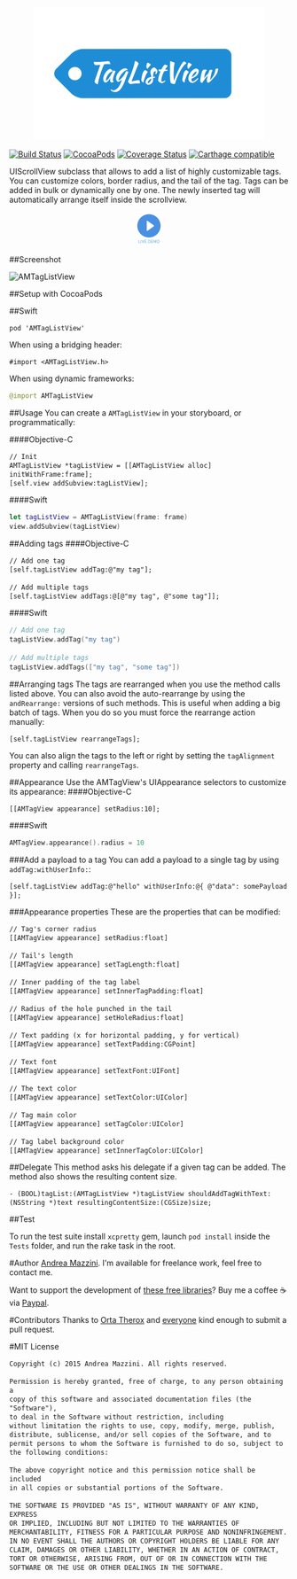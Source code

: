<p align="center">
  <img width="420" height="240" src="assets/logo.png"/>
</p>

[![Build Status](https://travis-ci.org/andreamazz/AMTagListView.png)](https://travis-ci.org/andreamazz/AMTagListView)
[![CocoaPods](https://cocoapod-badges.herokuapp.com/v/AMTagListView/badge.png)](http://cocoapods.org/?q=amtaglistview)
[![Coverage Status](https://coveralls.io/repos/andreamazz/AMTagListView/badge.svg)](https://coveralls.io/r/andreamazz/AMTagListView)
[![Carthage compatible](https://img.shields.io/badge/Carthage-compatible-4BC51D.svg?style=flat)](https://github.com/Carthage/Carthage)

UIScrollView subclass that allows to add a list of highly customizable tags. You can customize colors, border radius, and the tail of the tag. Tags can be added in bulk or dynamically one by one. The newly inserted tag will automatically arrange itself inside the scrollview.

<p align="center">
  <a href='https://appetize.io/app/ax3k4v3wn05pa8z1ue6pvjnh38' alt='Live demo'>
    <img width="50" height="60" src="assets/demo.png"/>
  </a>
</p>

##Screenshot

![AMTagListView](https://raw.githubusercontent.com/andreamazz/AMTagListView/master/assets/screenshot.gif)

##Setup with CocoaPods

##Swift
```
pod 'AMTagListView'
```
When using a bridging header:
```objc
#import <AMTagListView.h>
```
When using dynamic frameworks:
```swift
@import AMTagListView
```

##Usage
You can create a `AMTagListView` in your storyboard, or programmatically:

####Objective-C
```objc
// Init 
AMTagListView *tagListView = [[AMTagListView alloc] initWithFrame:frame];
[self.view addSubview:tagListView];
```

####Swift
```swift
let tagListView = AMTagListView(frame: frame)
view.addSubview(tagListView)
```

##Adding tags
####Objective-C
```objc
// Add one tag
[self.tagListView addTag:@"my tag"];

// Add multiple tags
[self.tagListView addTags:@[@"my tag", @"some tag"]];
```

####Swift
```swift
// Add one tag
tagListView.addTag("my tag")

// Add multiple tags
tagListView.addTags(["my tag", "some tag"])
```

##Arranging tags
The tags are rearranged when you use the method calls listed above. You can also avoid the auto-rearrange by using the `andRearrange:` versions of such methods. This is useful when adding a big batch of tags. When you do so you must force the rearrange action manually:
```
[self.tagListView rearrangeTags];
```
You can also align the tags to the left or right by setting the `tagAlignment` property and calling `rearrangeTags`.

##Appearance
Use the AMTagView's UIAppearance selectors to customize its appearance:
####Objective-C
```objc
[[AMTagView appearance] setRadius:10];
```

####Swift
```swift
AMTagView.appearance().radius = 10
```

###Add a payload to a tag
You can add a payload to a single tag by using `addTag:withUserInfo:`:
```objc
[self.tagListView addTag:@"hello" withUserInfo:@{ @"data": somePayload }];
```

###Appearance properties
These are the properties that can be modified:
```objc
// Tag's corner radius
[[AMTagView appearance] setRadius:float]

// Tail's length
[[AMTagView appearance] setTagLength:float]

// Inner padding of the tag label
[[AMTagView appearance] setInnerTagPadding:float]

// Radius of the hole punched in the tail
[[AMTagView appearance] setHoleRadius:float]

// Text padding (x for horizontal padding, y for vertical)
[[AMTagView appearance] setTextPadding:CGPoint]

// Text font
[[AMTagView appearance] setTextFont:UIFont]

// The text color
[[AMTagView appearance] setTextColor:UIColor]

// Tag main color
[[AMTagView appearance] setTagColor:UIColor]

// Tag label background color
[[AMTagView appearance] setInnerTagColor:UIColor]
```

##Delegate
This method asks his delegate if a given tag can be added. The method also shows the resulting content size.
```objc
- (BOOL)tagList:(AMTagListView *)tagListView shouldAddTagWithText:(NSString *)text resultingContentSize:(CGSize)size;
```

##Test

To run the test suite install `xcpretty` gem, launch `pod install` inside the `Tests` folder, and run the rake task in the root.

#Author
[Andrea Mazzini](https://twitter.com/theandreamazz). I'm available for freelance work, feel free to contact me. 

Want to support the development of [these free libraries](https://cocoapods.org/owners/734)? Buy me a coffee ☕️ via [Paypal](https://www.paypal.me/andreamazzini).  

#Contributors
Thanks to [Orta Therox](https://github.com/orta) and [everyone](https://github.com/andreamazz/AMTagListView/graphs/contributors) kind enough to submit a pull request. 

#MIT License

	Copyright (c) 2015 Andrea Mazzini. All rights reserved.

	Permission is hereby granted, free of charge, to any person obtaining a
	copy of this software and associated documentation files (the "Software"),
	to deal in the Software without restriction, including
	without limitation the rights to use, copy, modify, merge, publish,
	distribute, sublicense, and/or sell copies of the Software, and to
	permit persons to whom the Software is furnished to do so, subject to
	the following conditions:

	The above copyright notice and this permission notice shall be included
	in all copies or substantial portions of the Software.

	THE SOFTWARE IS PROVIDED "AS IS", WITHOUT WARRANTY OF ANY KIND, EXPRESS
	OR IMPLIED, INCLUDING BUT NOT LIMITED TO THE WARRANTIES OF
	MERCHANTABILITY, FITNESS FOR A PARTICULAR PURPOSE AND NONINFRINGEMENT.
	IN NO EVENT SHALL THE AUTHORS OR COPYRIGHT HOLDERS BE LIABLE FOR ANY
	CLAIM, DAMAGES OR OTHER LIABILITY, WHETHER IN AN ACTION OF CONTRACT,
	TORT OR OTHERWISE, ARISING FROM, OUT OF OR IN CONNECTION WITH THE
	SOFTWARE OR THE USE OR OTHER DEALINGS IN THE SOFTWARE.
	
